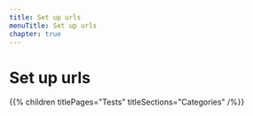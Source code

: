 ```yaml
---
title: Set up urls
menuTitle: Set up urls
chapter: true
---
```


# Set up urls

{{% children titlePages="Tests" titleSections="Categories" /%}}